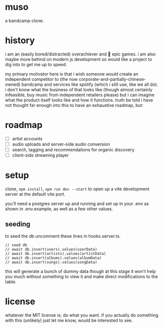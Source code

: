 # muso

a bandcamp clone.

# history

i am an (easily bored/distracted) overachiever and 🖕 epic games. i am also maybe more behind on modern js development so would like a project to dig into to get me up to speed.

my primary motivator here is that i wish someone _would_ create an independent competitor to (the now corporate-and-partially-chinese-owned) bandcamp and services like spotify (which i still use, like we all do). i don't know what the business of that looks like (though almost certainly infeasible, buy music from independent retailers please) but i can imagine what the product itself looks like and how it functions. truth be told i have not thought far enough into this to have an exhaustive roadmap, but:

# roadmap

-   [ ] artist accounts
-   [ ] audio uploads and server-side audio conversion
-   [ ] search, tagging and recommendations for organic discovery
-   [ ] client-side streaming player

# setup

clone, `npm install`, `npm run dev --start` to open up a vite development server at the default vite port.

you'll need a postgres server up and running and set up in your .env as shown in .env.example, as well as a few other values.

## seeding

to seed the db uncomment these lines in hooks.server.ts.

```
// seed db
// await db.insert(users).values(userData)
// await db.insert(artists).values(artistData)
// await db.insert(albums).values(albumData)
// await db.insert(songs).values(songData)
```

this will generate a bunch of dummy data though at this stage it won't help you much without something to view it and make direct modifications to the table.

# license

whatever the MIT license is; do what you want. if you actually do something with this (unlikely) just let me know, would be interested to see.
